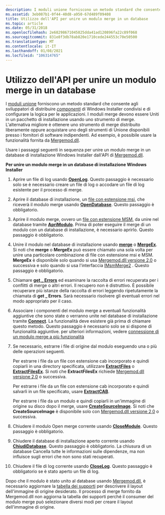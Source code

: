 ```yaml
---
description: I moduli unione forniscono un metodo standard che consente agli sviluppatori di distribuire componenti di Windows Installer condivisi e di configurare la logica per le applicazioni.
ms.assetid: 3eb087b1-0f44-40d8-a950-67d489f09408
title: Utilizzo dell'API per unire un modulo merge in un database
ms.topic: article
ms.date: 05/31/2018
ms.openlocfilehash: 2e68298671045825dda41ad120896fa22c89f068
ms.sourcegitcommit: 831e8f3db78ab820e1710cede244553c70e50500
ms.translationtype: MT
ms.contentlocale: it-IT
ms.lasthandoff: 01/08/2021
ms.locfileid: "106314765"
---
```

# <a name="using-the-api-to-merge-a-merge-module-into-a-database"></a>Utilizzo dell'API per unire un modulo merge in un database

I [moduli unione](merge-modules.md) forniscono un metodo standard che consente agli sviluppatori di distribuire [*componenti*](c-gly.md) di Windows Installer condivisi e di configurare la logica per le applicazioni. I moduli merge devono essere Uniti in un pacchetto di installazione usando uno strumento di merge. L'alternativa migliore è ottenere uno strumento di merge distribuito liberamente oppure acquistare uno degli strumenti di Unione disponibili presso i fornitori di software indipendenti. Ad esempio, è possibile usare la funzionalità fornita da [Mergemod.dll](merge-module-automation.md).

Usare i passaggi seguenti in sequenza per unire un modulo merge in un database di installazione Windows Installer dall'API di [Mergemod.dll](merge-module-automation.md).

**Per unire un modulo merge in un database di installazione Windows Installer**

1.  Aprire un file di log usando [**OpenLog**](/windows/win32/api/mergemod/nf-mergemod-imsmmerge-openlog). Questo passaggio è necessario solo se è necessario creare un file di log o accodare un file di log esistente per il processo di merge.
2.  Aprire il database di installazione, un [file con estensione msi](windows-installer-file-extensions.md), che riceverà il modulo merge usando [**OpenDatabase**](/windows/win32/api/mergemod/nf-mergemod-imsmmerge-opendatabase). Questo passaggio è obbligatorio.
3.  Aprire il modulo merge, ovvero un [file con estensione MSM](windows-installer-file-extensions.md), da unire nel database tramite [**ApriModulo**](/windows/win32/api/mergemod/nf-mergemod-imsmmerge-openmodule). Prima di poter eseguire il merge di un modulo con un database di installazione, è necessario aprirlo. Questo passaggio è obbligatorio.
4.  Unire il modulo nel database di installazione usando [**merge**](/windows/win32/api/mergemod/nf-mergemod-imsmmerge-merge) o [**MergeEx**](/windows/desktop/api/Mergemod/nf-mergemod-imsmmerge2-mergeex). Si noti che **merge** o **MergeEx** può essere chiamato una sola volta per unire una particolare combinazione di file con estensione msi e MSM. **MergeEx** è disponibile solo quando si usa [Mergemod.dll versione 2,0](merge-module-automation.md) o successiva e solo quando si usa l'interfaccia [IMsmMerge2](/windows/desktop/api/Mergemod/nn-mergemod-imsmmerge2) . Questo passaggio è obbligatorio.
5.  Chiamare [**get \_ Errors**](/windows/win32/api/mergemod/nf-mergemod-imsmmerge-get_errors) ed esaminare la raccolta di errori recuperata per i conflitti di merge o altri errori. Il recupero non è distruttivo. È possibile recuperare più istanze della raccolta di errori leggendo ripetutamente la chiamata di **get \_ Errors**. Sarà necessario risolvere gli eventuali errori nel modo appropriato per il caso.
6.  Associare i componenti del modulo merge a eventuali funzionalità aggiuntive che sono state o verranno unite nel database di installazione tramite [**Connect**](/windows/win32/api/mergemod/nf-mergemod-imsmmerge-connect). La funzionalità deve esistere già prima di chiamare questo metodo. Questo passaggio è necessario solo se si dispone di funzionalità aggiuntive. per ulteriori informazioni, vedere [connessione di un modulo merge a più funzionalità](connecting-a-merge-module-to-multiple-features.md)
7.  Se necessario, estrarre i file di origine dal modulo eseguendo una o più delle operazioni seguenti.

    Per estrarre i file da un file con estensione cab incorporato e quindi copiarli in una directory specificata, utilizzare [**ExtractFiles**](/windows/win32/api/mergemod/nf-mergemod-imsmmerge-extractfiles) o [**ExtractFilesEx**](/windows/desktop/api/Mergemod/nf-mergemod-imsmmerge2-extractfilesex). Si noti che **ExtractFilesEx** richiede [Mergemod.dll versione 2,0](merge-module-automation.md) o successiva.

    Per estrarre i file da un file con estensione cab incorporato e quindi salvarli in un file specificato, usare [**ExtractCAB**](/windows/win32/api/mergemod/nf-mergemod-imsmmerge-extractcab).

    Per estrarre i file da un modulo e quindi copiarli in un'immagine di origine su disco dopo il merge, usare [**CreateSourceImage**](/windows/desktop/api/Mergemod/nf-mergemod-imsmmerge2-createsourceimage). Si noti che **CreateSourceImage** è disponibile solo con [Mergemod.dll versione 2,0](merge-module-automation.md) o successiva.

8.  Chiudere il modulo Open merge corrente usando [**CloseModule**](/windows/win32/api/mergemod/nf-mergemod-imsmmerge-closemodule). Questo passaggio è obbligatorio.
9.  Chiudere il database di installazione aperto corrente usando [**ChiudiDatabase**](/windows/win32/api/mergemod/nf-mergemod-imsmmerge-closedatabase). Questo passaggio è obbligatorio. La chiusura di un database Cancella tutte le informazioni sulle dipendenze, ma non influisce sugli errori che non sono stati recuperati.
10. Chiudere il file di log corrente usando [**CloseLog**](/windows/win32/api/mergemod/nf-mergemod-imsmmerge-closelog). Questo passaggio è obbligatorio se è stato aperto un file di log.

Dopo che il modulo è stato unito al database usando [Mergemod.dll](merge-module-automation.md), è necessario aggiornare la [tabella dei supporti](media-table.md) per descrivere il layout dell'immagine di origine desiderato. Il processo di merge fornito da Mergemod.dll non aggiorna la tabella dei supporti perché il consumer del modulo merge può selezionare diversi modi per creare il layout dell'immagine di origine.

 

 
